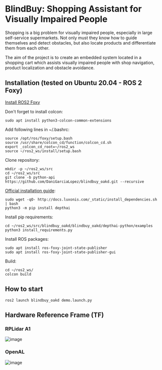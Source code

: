 # BlindBuy: Shopping Assistant for Visually Impaired People

Shopping is a big problem for visually impaired people, especially in large self-service supermarkets. Not only must they  know how to guide themselves and detect obstacles, but also locate products and differentiate them from each other.

The aim of the project is to create an embedded system located in a shopping cart which assists visually impaired people with shop navigation, product localization and obstacle avoidance. 

## Installation (tested on Ubuntu 20.04 - ROS 2 Foxy)

[Install ROS2 Foxy](https://docs.ros.org/en/foxy/Installation/Linux-Install-Debians.html)

Don't forget to install colcon:
```
sudo apt install python3-colcon-common-extensions
```
Add following lines in ~/.bashrc:
```
source /opt/ros/foxy/setup.bash
source /usr/share/colcon_cd/function/colcon_cd.sh
export _colcon_cd_root=~/ros2_ws
source ~/ros2_ws/install/setup.bash
```
Clone repository:
```
mkdir -p ~/ros2_ws/src
cd ~/ros2_ws/src
git clone -b python-api https://github.com/DaniGarciaLopez/blindbuy_oakd.git --recursive
```
[Official installation guide](https://docs.luxonis.com/projects/api/en/latest/install/):
```
sudo wget -qO- http://docs.luxonis.com/_static/install_dependencies.sh | bash
python3 -m pip install depthai
```
Install pip requirements:
```
cd ~/ros2_ws/src/blindbuy_oakd/blindbuy_oakd/depthai-python/examples
python3 install_requirements.py
```
Install ROS packages:
```
sudo apt install ros-foxy-joint-state-publisher
sudo apt install ros-foxy-joint-state-publisher-gui
```

Build:
```
cd ~/ros2_ws/
colcon build
```

## How to start
```
ros2 launch blindbuy_oakd demo.launch.py
```
## Hardware Reference Frame (TF)
### RPLidar A1
![image](https://github.com/Madrid-Arbutus-Bears/blindbuy_oakd/blob/python-api/blindbuy_oakd/data/images/rplidar_a1.png)
### OpenAL
![image](https://github.com/Madrid-Arbutus-Bears/blindbuy_oakd/blob/python-api/blindbuy_oakd/data/images/OpenAL.png)
